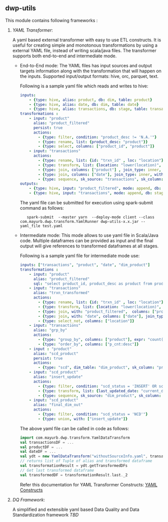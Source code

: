 ## dwp-utils

This module contains following frameworks :
 1. *YAML Transformer*: 
 
    A yaml based external transformer with easy to use ETL constructs. It is useful for creating simple and monotonous transformations
    by using a external YAML file, instead of writing scala/java files. The transformer supports both end-to-end and intermediate mode.
    
    -   End-to-End mode:
        The YAML files has input sources and output targets information along with the transformation that will happen on the inputs.
        Supported input/output formats: hive, orc, parquet, text.
        
        Following is a sample yaml file which reads and writes to hive:
        ```yaml
        inputs:
            - {type: hive, alias: product, db: dim, table: product}
            - {type: hive, alias: date, db: dim, table: date}
            - {type: hive, alias: transactions, db: stage, table: transactions}
        transformations :
            - input: "product"
              alias: "product_filtered"
              persist: true
              actions:
                - {type: filter, condition: "product_desc != 'N.A.'"}
                - {type: rename, list: {product_desc: "product"}}
                - {type: select, columns: ["product_id", "product"]}
            - input: "transactions"
              actions:
                - {type: rename, list: {id: "trxn_id" , loc: "location"}}
                - {type: transform, list: {location: "lower(location)", trxn_id: "concat(trxn_id, location)", rank: "RANK() OVER (PARTITION BY location order by date desc)"}}
                - {type: join, columns: ["product"] , join_type: inner, with: "product_filtered"}
                - {type: join, columns: ["date"], join_type: inner, with: "date"}
                - {type: sequence, sk_source: "transactions", sk_column: "id"}
        outputs:
            - {type: hive, input: "product_filtered", mode: append, db: stage, table: "temp_product"}
            - {type: hive, input: "transactions", mode: append, db: stage, table: "transformed_transaction"}

        ```
        
        The yaml file can be submitted for execution using spark-submit command as follows:
        ```shell
           spark-submit  --master yarn  --deploy-mode client --class  com.mayurb.dwp.transform.YamlRunner dwp-utils-x.x.jar --yaml_file test.yaml
        ```
 
    -   Intermediate mode:
        This mode allows to use yaml file in Scala/Java code. Multiple dataframes can be provided as input and the final output will
        give references to transformed dataframes at all stages.
        
        Following is a sample yaml file for intermediate mode use:
        ```yaml
        inputs: ["transactions", "product", "date", "dim_product"]
        transformations :
            - input: "product"
              alias: "product_filtered"
              sql: "select product_id, product_desc as product from product where product_desc != 'N.A.'"
            - input: "transactions"
              alias: "trxn_transformed"
              actions:
                - {type: rename, list: {id: "trxn_id" , loc: "location"}}
                - {type: transform, list: {location: "lower(location)", trxn_id: "concat(trxn_id, location)", rank: "RANK() OVER (PARTITION BY location order by date desc)"}}
                - {type: join, with: "product_filtered",  columns: ["product"] , join_type: inner}
                - {type: join, with: "date", columns: ["date"], join_type: inner}
                - {type: select_not, columns: ["location"]}
            - input: "transactions"
              alias: "grp_by"
              actions:
                - {type: "group_by", columns: ["product"], expr: "count(product) as p_cnt"}
                - {type: "order_by", columns: ["p_cnt:desc"]}
            - input : "product"
              alias: "scd_product"
              persist: true
              actions:
                - {type: "scd", dim_table: "dim_product", sk_column: "product_key", natural_keys: ["product_id"], derived_columns: ["derived_attr"], meta_columns: ["last_updated_date"]}
            - input: "scd_product"
              alias: "insert_update"
              actions:
                - {type: filter, condition: "scd_status = 'INSERT' OR scd_status = 'UPDATE'"}
                - {type: transform, list: {last_updated_date: "current_date"}}
                - {type: sequence, sk_source: "dim_product", sk_column: "product_key"}
            - input: "scd_product"
              alias: "final_dim_out"
              actions:
                - {type: filter, condition: "scd_status = 'NCD'"}
                - {type: union, with: ["insert_update"]}
        ```
        The above yaml file can be called in code as follows:
        ```scala
        import com.mayurb.dwp.transform.YamlDataTransform
        val transactionsDF = ...
        val productDF = ...
        val dateDF = ...
        val ydt = new YamlDataTransform("withoutSourceInfo.yaml", transactionsDF, productDF, dateDF, productDimDF)
        // returns list of Tuple of alias and transformed dataframe
        val transformationResult = ydt.getTransformedDFs
        // Get last transformed dataframe
        val transformedDF = transformationResult.last._2
        ```
        
        Refer this documentation for YAML Transformer Constructs: [YAML Constructs](yaml-transformer-constructs.md)
 
 2. *DQ Framework*:
 
    A simplified and extensible yaml based Data Quality and Data Standardization framework
    *TBD*